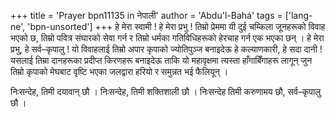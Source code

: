 +++
title = 'Prayer bpn11135 in नेपाली'
author = 'Abdu'l-Bahá'
tags = ['lang-ne', 'bpn-unsorted']
+++
हे मेरा स्वामी ! हे मेरा प्रभु ! तिम्रो प्रेममा यी दुई चम्किला जूनहरूको विवाह भएको छ, तिम्रो पवित्र संघारको सेवा गर्न र तिम्रो धर्मका गतिविधिहरूको हेरचाह गर्न एक भएका छन् । हे मेरा प्रभु, हे सर्व–कृपालु ! यो विवाहलाई तिम्रो अपार कृपाको ज्योतिपुञ्ज बनाइदेऊ हे कल्याणकारी, हे सदा दानी ! यसलाई तिम्रा दानहरूका प्रदीप्त किरणहरू बनाइदेऊ ताकि यो महावृक्षमा त्यस्ता हाँगाबिँगाहरू लागून् जुन तिम्रो कृपाको मेघबाट वृष्टि भएका जलद्वारा हरियो र समुन्नत भई फैलियून् । 

निःसन्देह, तिमी दयावान् छौ । निःसन्देह, तिमी शक्तिशाली छौ । निःसन्देह तिमी करुणामय छौ, सर्व–कृपालु छौ ।
